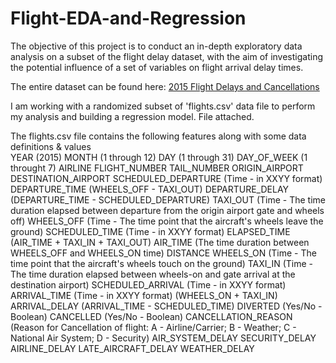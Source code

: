 # Flight-EDA-and-Regression
The objective of this project is to conduct an in-depth exploratory data analysis on a subset of the flight delay dataset, with the aim of investigating the potential influence of a set of variables on flight arrival delay times.

The entire dataset can be found here: [2015 Flight Delays and Cancellations](https://www.kaggle.com/datasets/usdot/flight-delays)

I am working with a randomized subset of 'flights.csv' data file to perform my analysis and building a regression model. File attached.

The flights.csv file contains the following features along with some data definitions & values  
YEAR (2015)
MONTH (1 through 12)
DAY (1 through 31)
DAY_OF_WEEK (1 throught 7)
AIRLINE
FLIGHT_NUMBER
TAIL_NUMBER
ORIGIN_AIRPORT
DESTINATION_AIRPORT
SCHEDULED_DEPARTURE (Time - in XXYY format)
DEPARTURE_TIME (WHEELS_OFF - TAXI_OUT)
DEPARTURE_DELAY (DEPARTURE_TIME - SCHEDULED_DEPARTURE)
TAXI_OUT (Time - The time duration elapsed between departure from the origin airport gate and wheels off)
WHEELS_OFF (Time - The time point that the aircraft's wheels leave the ground)
SCHEDULED_TIME (Time - in XXYY format)
ELAPSED_TIME (AIR_TIME + TAXI_IN + TAXI_OUT)
AIR_TIME (The time duration between WHEELS_OFF and WHEELS_ON time)
DISTANCE
WHEELS_ON (Time - The time point that the aircraft's wheels touch on the ground)
TAXI_IN (Time - The time duration elapsed between wheels-on and gate arrival at the destination airport)
SCHEDULED_ARRIVAL (Time - in XXYY format)
ARRIVAL_TIME (Time - in XXYY format) (WHEELS_ON + TAXI_IN)
ARRIVAL_DELAY (ARRIVAL_TIME - SCHEDULED_TIME)
DIVERTED (Yes/No - Boolean)
CANCELLED (Yes/No - Boolean)
CANCELLATION_REASON (Reason for Cancellation of flight: A - Airline/Carrier; B - Weather; C - National Air System; D - Security)
AIR_SYSTEM_DELAY 
SECURITY_DELAY
AIRLINE_DELAY
LATE_AIRCRAFT_DELAY
WEATHER_DELAY
